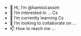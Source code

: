 - 👋 Hi, I’m @hamisicassim
- 👀 I’m interested in ... Cs
- 🌱 I’m currently learning Cs
- 💞️ I’m looking to collaborate on ...
- 📫 How to reach me ...

<!---
hamisicassim/hamisicassim is a ✨ special ✨ repository because its `README.md` (this file) appears on your GitHub profile.
You can click the Preview link to take a look at your changes.
--->
